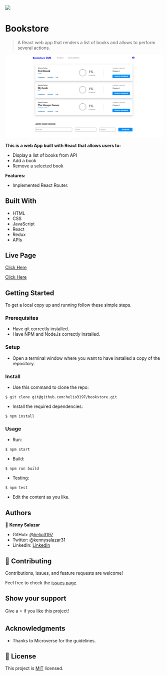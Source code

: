 ![](https://img.shields.io/badge/Microverse-blueviolet)

# Bookstore

> A React web app that renders a list of books and allows to perform several actions.

![screenshot](./screenshot.png)


**This is a web App built with React that allows users to:**
- Display a list of books from API
- Add a book
- Remove a selected book

**Features:**
- Implemented React Router.


## Built With

- HTML
- CSS
- JavaScript
- React
- Redux
- APIs

## Live Page

[Click Here](https://bookstore-helio.herokuapp.com/)

[Click Here](https://bookstore-helio.netlify.app/)


## Getting Started

To get a local copy up and running follow these simple steps.

### Prerequisites

- Have git correctly installed.
- Have NPM and NodeJs correctly installed.

### Setup

- Open a terminal window where you want to have installed a copy of the repository.

### Install

- Use this command to clone the repo:
```
$ git clone git@github.com:helio3197/bookstore.git
```
- Install the required dependencies:
```
$ npm install
```
### Usage

- Run:
```
$ npm start
```
- Build:
```
$ npm run build
```
- Testing:
```
$ npm test
```
- Edit the content as you like.


## Authors

👤 **Kenny Salazar**

- GitHub: [@helio3197](https://github.com/helio3197)
- Twitter: [@kennysalazar31](https://twitter.com/kennysalazar31)
- LinkedIn: [LinkedIn](https://linkedin.com/in/kenny-salazar-1a1687110)


## 🤝 Contributing

Contributions, issues, and feature requests are welcome!

Feel free to check the [issues page](../../issues/).

## Show your support

Give a ⭐️ if you like this project!

## Acknowledgments

- Thanks to Microverse for the guidelines.


## 📝 License

This project is [MIT](./MIT.md) licensed.
